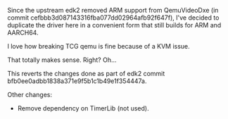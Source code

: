 Since the upstream edk2 removed ARM support from QemuVideoDxe
(in commit cefbbb3d087143316fba077dd02964afb92f647f), I've
decided to duplicate the driver here in a convenient form
that still builds for ARM and AARCH64.

I love how breaking TCG qemu is fine because of a KVM issue.

That totally makes sense. Right? Oh...

This reverts the changes done as part of edk2 commit
bfb0ee0adbb1838a371e9f5b1c1b49e1f354447a.

Other changes:
- Remove dependency on TimerLib (not used).